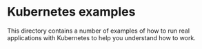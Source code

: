 # Kubernetes examples
This directory contains a number of examples of how to run real applications with Kubernetes to help you understand how to work.
